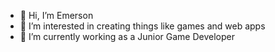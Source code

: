 - 👋 Hi, I’m Emerson
- 👀 I’m interested in creating things like games and web apps
- 🌱 I’m currently working as a Junior Game Developer

<!---
CrashEmerson/CrashEmerson is a ✨ special ✨ repository because its `README.md` (this file) appears on your GitHub profile.
You can click the Preview link to take a look at your changes.
--->
